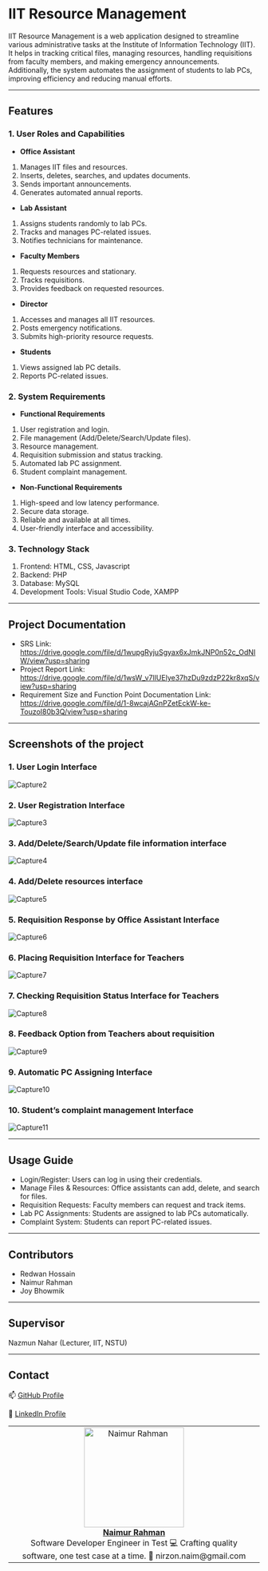 # IIT Resource Management

IIT Resource Management is a web application designed to streamline various administrative tasks at the Institute of Information Technology (IIT). It helps in tracking critical files, managing resources, handling requisitions from faculty members, and making emergency announcements. Additionally, the system automates the assignment of students to lab PCs, improving efficiency and reducing manual efforts.

---

## Features

### **1. User Roles and Capabilities**
- **Office Assistant**

1. Manages IIT files and resources.
2. Inserts, deletes, searches, and updates documents.
3. Sends important announcements.
4. Generates automated annual reports.


- **Lab Assistant**

1. Assigns students randomly to lab PCs.
2. Tracks and manages PC-related issues.
3. Notifies technicians for maintenance.


- **Faculty Members**

1. Requests resources and stationary.
2. Tracks requisitions.
3. Provides feedback on requested resources.


- **Director**

1. Accesses and manages all IIT resources.
2. Posts emergency notifications.
3. Submits high-priority resource requests.



- **Students**

1. Views assigned lab PC details.
2. Reports PC-related issues.



### **2. System Requirements**
- **Functional Requirements**

1. User registration and login.
2. File management (Add/Delete/Search/Update files).
3. Resource management.
4. Requisition submission and status tracking.
5. Automated lab PC assignment.
6. Student complaint management.


- **Non-Functional Requirements**

1. High-speed and low latency performance.
2. Secure data storage.
3. Reliable and available at all times.
4. User-friendly interface and accessibility.




### **3. Technology Stack**

  1. Frontend: HTML, CSS, Javascript
  2. Backend: PHP
  3. Database: MySQL
  4. Development Tools: Visual Studio Code, XAMPP

---

## **Project Documentation**
- SRS Link: https://drive.google.com/file/d/1wupgRyjuSgyax6xJmkJNP0n52c_OdNIW/view?usp=sharing
- Project Report Link: https://drive.google.com/file/d/1wsW_v7lIUElye37hzDu9zdzP22kr8xqS/view?usp=sharing
- Requirement Size and Function Point Documentation Link: https://drive.google.com/file/d/1-8wcajAGnPZetEckW-ke-TouzoI80b3Q/view?usp=sharing

---

## Screenshots of the project
### **1. User Login Interface**
![Capture2](https://github.com/user-attachments/assets/d8f6c753-bbf4-4cc9-86fb-4fc8e076a2ea)


### **2. User Registration Interface**
![Capture3](https://github.com/user-attachments/assets/602cb3b5-f800-44ee-91de-38585c164122)


### **3. Add/Delete/Search/Update file information interface**
![Capture4](https://github.com/user-attachments/assets/58debf3f-9462-454a-867d-ec6aa2ca416a)


### **4. Add/Delete resources interface**
![Capture5](https://github.com/user-attachments/assets/8e17bb88-3916-42cf-88d9-075b32a6c2d3)


### **5. Requisition Response by Office Assistant Interface**
![Capture6](https://github.com/user-attachments/assets/448595f2-ac8f-4de3-ac03-41d0b452a5c3)


### **6. Placing Requisition Interface for Teachers**
![Capture7](https://github.com/user-attachments/assets/25dece94-5d7f-4569-ad48-1203f38d6653)


### **7. Checking Requisition Status Interface for Teachers**
![Capture8](https://github.com/user-attachments/assets/b5b4ab9e-c462-4316-ac54-b25f09b8057a)


### **8. Feedback Option from Teachers about requisition**
![Capture9](https://github.com/user-attachments/assets/3e100128-6c6b-4ed2-a5e1-c90c6779cfe4)


### **9. Automatic PC Assigning Interface**
![Capture10](https://github.com/user-attachments/assets/1c9d2837-d0ba-4ce5-958a-bbfda9d5f2e7)


### **10. Student’s complaint management Interface**
![Capture11](https://github.com/user-attachments/assets/8245da07-0ca8-4e71-994a-0d986d454992)


---

## **Usage Guide**

- Login/Register: Users can log in using their credentials.
- Manage Files & Resources: Office assistants can add, delete, and search for files.
- Requisition Requests: Faculty members can request and track items.
- Lab PC Assignments: Students are assigned to lab PCs automatically.
- Complaint System: Students can report PC-related issues.

---

## **Contributors**

- Redwan Hossain
- Naimur Rahman
- Joy Bhowmik

---

## **Supervisor**

Nazmun Nahar (Lecturer, IIT, NSTU)

---


## Contact

<table>
  <tr>
    <td align="center">
      <a href="https://github.com/NaimurRahman-11">
        <img src="https://github.com/user-attachments/assets/0388c8e4-b23d-4889-9091-f0299a8823f3" width="200" height="200" alt="Naimur Rahman"/>
        <br />
        <b>Naimur Rahman</b>
      </a>
      <br />
      Software Developer Engineer in Test
      💻 Crafting quality software, one test case at a time.
      📧 nirzon.naim@gmail.com 
    </td>
  </tr>
  <tr>
    <p>📫 <a href="https://github.com/NaimurRahman-11">GitHub Profile</a></p>
      <p>💼 <a href="https://linkedin.com/in/naimurrahman11">LinkedIn Profile</a></p>
  </tr>
</table>
